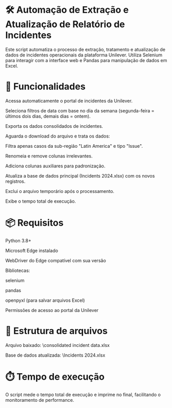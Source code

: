 # 🛠️ Automação de Extração e Atualização de Relatório de Incidentes
Este script automatiza o processo de extração, tratamento e atualização de dados de incidentes operacionais da plataforma Unilever. Utiliza Selenium para interagir com a interface web e Pandas para manipulação de dados em Excel.

# 🚀 Funcionalidades
Acessa automaticamente o portal de incidentes da Unilever.

Seleciona filtros de data com base no dia da semana (segunda-feira = últimos dois dias, demais dias = ontem).

Exporta os dados consolidados de incidentes.

Aguarda o download do arquivo e trata os dados:

Filtra apenas casos da sub-região "Latin America" e tipo "Issue".

Renomeia e remove colunas irrelevantes.

Adiciona colunas auxiliares para padronização.

Atualiza a base de dados principal (Incidents 2024.xlsx) com os novos registros.

Exclui o arquivo temporário após o processamento.

Exibe o tempo total de execução.

# 📦 Requisitos
Python 3.8+

Microsoft Edge instalado

WebDriver do Edge compatível com sua versão

Bibliotecas:

selenium

pandas

openpyxl (para salvar arquivos Excel)

Permissões de acesso ao portal da Unilever

# 📁 Estrutura de arquivos
Arquivo baixado: \consolidated incident data.xlsx

Base de dados atualizada: \Incidents 2024.xlsx

# ⏱️ Tempo de execução
O script mede o tempo total de execução e imprime no final, facilitando o monitoramento de performance.